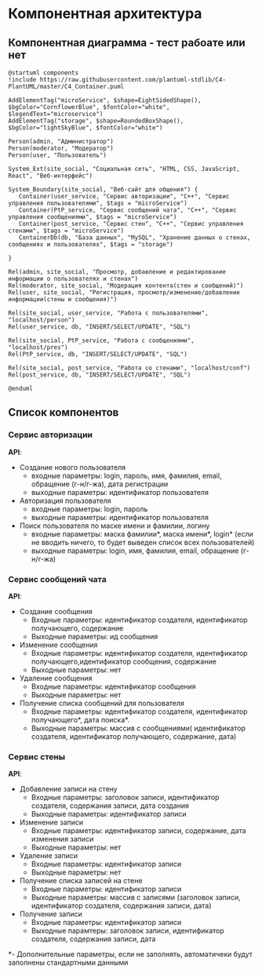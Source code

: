 # Компонентная архитектура
<!-- Состав и взаимосвязи компонентов системы между собой и внешними системами с указанием протоколов, ключевые технологии, используемые для реализации компонентов.
Диаграмма контейнеров C4 и текстовое описание. 
-->
## Компонентная диаграмма - тест рабоате или нет

```plantuml
@startuml components
!include https://raw.githubusercontent.com/plantuml-stdlib/C4-PlantUML/master/C4_Container.puml

AddElementTag("microService", $shape=EightSidedShape(), $bgColor="CornflowerBlue", $fontColor="white", $legendText="microservice")
AddElementTag("storage", $shape=RoundedBoxShape(), $bgColor="lightSkyBlue", $fontColor="white")

Person(admin, "Администратор")
Person(moderator, "Модератор")
Person(user, "Пользователь")

System_Ext(site_social, "Социальная сеть", "HTML, CSS, JavaScript, React", "Веб-интерфейс")

System_Boundary(site_social, "Веб-сайт для общения") {
   Container(user_service, "Сервис авторизации", "С++", "Сервис управления пользователями", $tags = "microService")    
   Container(PtP_service, "Сервис сообщений чата", "С++", "Сервис управления сообщениями", $tags = "microService") 
   Container(post_service, "Сервис стен", "С++", "Сервис управления стенами", $tags = "microService")   
   ContainerDb(db, "База данных", "MySQL", "Хранение данных о стенах, сообщениях и пользователях", $tags = "storage")
   
}

Rel(admin, site_social, "Просмотр, добавление и редактирование информации о пользователях и стенах")
Rel(moderator, site_social, "Модерация контента(стен и сообщений)")
Rel(user, site_social, "Регистрация, просмотр/изменение/добавление информации(стены и сообщения)")

Rel(site_social, user_service, "Работа с пользователями", "localhost/person")
Rel(user_service, db, "INSERT/SELECT/UPDATE", "SQL")

Rel(site_social, PtP_service, "Работа с сообщениями", "localhost/pres")
Rel(PtP_service, db, "INSERT/SELECT/UPDATE", "SQL")

Rel(site_social, post_service, "Работа со стенами", "localhost/conf")
Rel(post_service, db, "INSERT/SELECT/UPDATE", "SQL")

@enduml  
```
## Список компонентов  

### Сервис авторизации
**API**:
-	Создание нового пользователя
      - входные параметры: login, пароль, имя, фамилия, email, обращение (г-н/г-жа), дата регистрации
      - выходные параметры: идентификатор пользователя
-	Авторизация пользователя
      - входные параметры: login, пароль
      - выходные параметры: идентификатор пользователя
-	Поиск пользователя по маске имени и фамилии, логину
     - входные параметры: маска фамилии*, маска имени*, login* (если не вводить ничего, то будет выведен список всех пользователей)
     - выходные параметры: login, имя, фамилия, email, обращение (г-н/г-жа)

### Сервис сообщений чата
**API**:
- Создание сообщения
  - Входные параметры: идентификатор создателя, идентификатор получающего, содержание
  - Выходные параметры: ид сообщения
- Изменение сообщения
  - Входные параметры: идентификатор создателя, идентификатор получающего,идентификатор сообщения, содержание
  - Выходные параметры: нет
- Удаление сообщения
  - Входные параметры: идентификатор сообщения
  - Выходные параметры: нет
- Получение списка сообщений для пользователя
  - Входные параметры: идентификатор создателя, идентификатор получающего*, дата поиска*.
  - Выходные параметры:  массив с сообщениями( идентификатор создателя, идентификатор получающего, содержание, дата)

### Сервис стены
**API**:
- Добавление записи на стену
  - Входные параметры: заголовок записи, идентификатор создателя, содержания записи, дата создания
  - Выходные параметры: идентификатор записи
- Изменение записи
  - Входные параметры: идентификатор записи, содержание, дата изменения записи
  - Выходные параметры: нет
- Удаление записи
  - Входные параметры: идентификатор записи
  - Выходные параметры: нет
- Получение списка записей на стене
  - Входные параметры: идентификатор записи
  - Выходные параметры: массив с записями (заголовок записи, идентификатор создателя, содержания записи, дата)
- Получение записи
  - Входные параметры: идентификатор записи
  - Выходные парамтеры: заголовок записи, идентификатор создателя, содержания записи, дата

*- Дополнительные параметры, если не заполнять, автоматичеки будут заполнены стандартными данными
